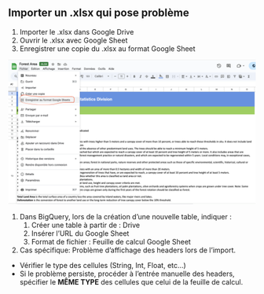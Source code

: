 ## Importer un .xlsx qui pose problème

1. Importer le .xlsx dans Google Drive
2. Ouvrir le .xlsx avec Google Sheet
3. Enregistrer une copie du .xlsx au format Google Sheet

![](https://github.com/NoChip247/Biodiversite/blob/1fc9cc7775960f6b5fed0c695546057bda5835d2/assets/documentation/Google%20BigQuery/Importer%20un%20.xlsx%20qui%20pose%20probleme/ixeles.png)

1. Dans BigQuery, lors de la création d’une nouvelle table, indiquer : 
    1. Créer une table à partir de : Drive
    2. Insérer l’URL du Google Sheet
    3. Format de fichier : Feuille de calcul Google Sheet
2. Cas spécifique: Problème d’affichage des headers lors de l’import.
- Vérifier le type des cellules (String, Int, Float, etc…)
- Si le problème persiste, procéder à l’entrée manuelle des headers, spécifier le **MÊME TYPE** des cellules que celui de la feuille de calcul.

